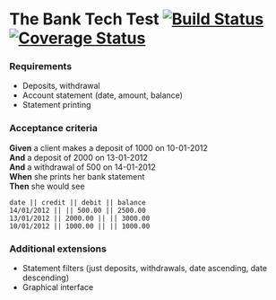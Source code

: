 # The Bank Tech Test [![Build Status](https://travis-ci.org/timchipperfield/bank_tech_test.svg?branch=master)](https://travis-ci.org/timchipperfield/bank_tech_test)[![Coverage Status](https://coveralls.io/repos/github/timchipperfield/bank_tech_test/badge.svg?branch=master)](https://coveralls.io/github/timchipperfield/bank_tech_test?branch=master)

### Requirements
* Deposits, withdrawal
* Account statement (date, amount, balance)
* Statement printing

### Acceptance criteria

**Given** a client makes a deposit of 1000 on 10-01-2012  
**And** a deposit of 2000 on 13-01-2012  
**And** a withdrawal of 500 on 14-01-2012  
**When** she prints her bank statement  
**Then** she would see  


```
date || credit || debit || balance
14/01/2012 || || 500.00 || 2500.00
13/01/2012 || 2000.00 || || 3000.00
10/01/2012 || 1000.00 || || 1000.00
```

### Additional extensions

* Statement filters (just deposits, withdrawals, date ascending, date descending)
* Graphical interface
